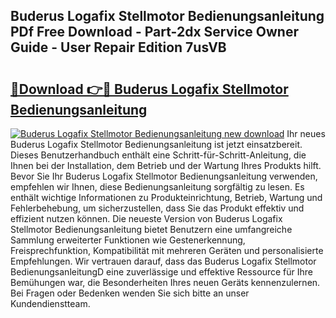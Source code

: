 ## Buderus Logafix Stellmotor Bedienungsanleitung PDf Free Download - Part-2dx Service Owner Guide - User Repair Edition 7usVB

# <h2><a href="http://df29zbc.blite.top/?on=Buderus+Logafix+Stellmotor+Bedienungsanleitung">🔗Download 👉🔴 Buderus Logafix Stellmotor Bedienungsanleitung</a></h2>

[![Buderus Logafix Stellmotor Bedienungsanleitung new download](https://i.imgur.com/lujVjoI.png)](http://df29zbc.blite.top/?on=Buderus+Logafix+Stellmotor+Bedienungsanleitung)
Ihr neues Buderus Logafix Stellmotor Bedienungsanleitung ist jetzt einsatzbereit. Dieses Benutzerhandbuch enthält eine Schritt-für-Schritt-Anleitung, die Ihnen bei der Installation, dem Betrieb und der Wartung Ihres Produkts hilft. Bevor Sie Ihr Buderus Logafix Stellmotor Bedienungsanleitung verwenden, empfehlen wir Ihnen, diese Bedienungsanleitung sorgfältig zu lesen. Es enthält wichtige Informationen zu Produkteinrichtung, Betrieb, Wartung und Fehlerbehebung, um sicherzustellen, dass Sie das Produkt effektiv und effizient nutzen können. Die neueste Version von Buderus Logafix Stellmotor Bedienungsanleitung bietet Benutzern eine umfangreiche Sammlung erweiterter Funktionen wie Gestenerkennung, Freisprechfunktion, Kompatibilität mit mehreren Geräten und personalisierte Empfehlungen. Wir vertrauen darauf, dass das Buderus Logafix Stellmotor BedienungsanleitungD eine zuverlässige und effektive Ressource für Ihre Bemühungen war, die Besonderheiten Ihres neuen Geräts kennenzulernen. Bei Fragen oder Bedenken wenden Sie sich bitte an unser Kundendienstteam.
